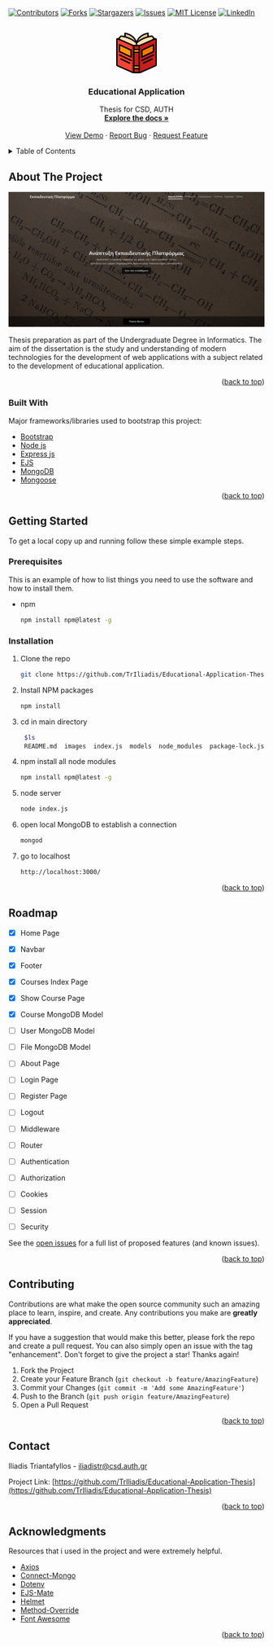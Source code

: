 <div id="top"></div>
<!--
*** Thanks for checking out the Best-README-Template. If you have a suggestion
*** that would make this better, please fork the repo and create a pull request
*** or simply open an issue with the tag "enhancement".
*** Don't forget to give the project a star!
*** Thanks again! Now go create something AMAZING! :D
-->



<!-- PROJECT SHIELDS -->
<!--
*** I'm using markdown "reference style" links for readability.
*** Reference links are enclosed in brackets [ ] instead of parentheses ( ).
*** See the bottom of this document for the declaration of the reference variables
*** for contributors-url, forks-url, etc. This is an optional, concise syntax you may use.
*** https://www.markdownguide.org/basic-syntax/#reference-style-links
-->
[![Contributors][contributors-shield]][contributors-url]
[![Forks][forks-shield]][forks-url]
[![Stargazers][stars-shield]][stars-url]
[![Issues][issues-shield]][issues-url]
[![MIT License][license-shield]][license-url]
[![LinkedIn][linkedin-shield]][linkedin-url]



<!-- PROJECT LOGO -->
<br />
<div align="center">
  <a href="https://github.com/TrIliadis/Educational-Application-Thesis">
    <img src="/public/logos/book.png" alt="Logo" width="80" height="80">
  </a>

<h3 align="center">Educational Application</h3>

  <p align="center">
    Thesis for CSD, AUTH
    <br />
    <a href="https://github.com/TrIliadis/Educational-Application-Thesis"><strong>Explore the docs »</strong></a>
    <br />
    <br />
    <a href="https://github.com/TrIliadis/Educational-Application-Thesis">View Demo</a>
    ·
    <a href="https://github.com/TrIliadis/Educational-Application-Thesis/issues">Report Bug</a>
    ·
    <a href="https://github.com/TrIliadis/Educational-Application-Thesis/issues">Request Feature</a>
  </p>
</div>



<!-- TABLE OF CONTENTS -->
<details>
  <summary>Table of Contents</summary>
  <ol>
    <li>
      <a href="#about-the-project">About The Project</a>
      <ul>
        <li><a href="#built-with">Built With</a></li>
      </ul>
    </li>
    <li>
      <a href="#getting-started">Getting Started</a>
      <ul>
        <li><a href="#prerequisites">Prerequisites</a></li>
        <li><a href="#installation">Installation</a></li>
      </ul>
    </li>
    <li><a href="#roadmap">Roadmap</a></li>
    <li><a href="#contributing">Contributing</a></li>
    <li><a href="#contact">Contact</a></li>
    <li><a href="#acknowledgments">Acknowledgments</a></li>
  </ol>
</details>



<!-- ABOUT THE PROJECT -->
## About The Project

[![Product Name Screen Shot][product-screenshot]](https://example.com)

Thesis preparation as part of the Undergraduate Degree in Informatics. The aim of the dissertation is the study and understanding of modern technologies for the development of web applications with a subject related to the development of educational application.

<p align="right">(<a href="#top">back to top</a>)</p>



### Built With

Major frameworks/libraries used to bootstrap this project:

* [Bootstrap](https://getbootstrap.com)
* [Node js](https://nodejs.org/en/)
* [Express js](http://expressjs.com/)
* [EJS](https://ejs.co/)
* [MongoDB](https://www.mongodb.com/)
* [Mongoose](https://mongoosejs.com/)

<p align="right">(<a href="#top">back to top</a>)</p>



<!-- GETTING STARTED -->
## Getting Started

To get a local copy up and running follow these simple example steps.

### Prerequisites

This is an example of how to list things you need to use the software and how to install them.

* npm
  ```sh
  npm install npm@latest -g
  ```


### Installation

1. Clone the repo
   ```sh
   git clone https://github.com/TrIliadis/Educational-Application-Thesis.git
   ```
2. Install NPM packages
   ```sh
   npm install
   ```
3. cd in main directory
   ```sh
    $ls
    README.md  images  index.js  models  node_modules  package-lock.json  package.json  public  seeds  views
   ```
4. npm install all node modules
   ```sh
   npm install npm@latest -g
   ```
5. node server
   ```sh
   node index.js
   ```
6. open local MongoDB to establish a connection
   ```sh
   mongod
   ```
7. go to localhost
   ```sh
   http://localhost:3000/
   ```

<p align="right">(<a href="#top">back to top</a>)</p>


<!-- ROADMAP -->
## Roadmap

- [x] Home Page
- [x] Navbar
- [x] Footer 
- [x] Courses Index Page
- [x] Show Course Page
- [x] Course MongoDB Model
- [ ] User MongoDB Model
- [ ] File MongoDB Model
- [ ] About Page
- [ ] Login Page
- [ ] Register Page
- [ ] Logout
- [ ] Middleware
- [ ] Router
- [ ] Authentication
- [ ] Authorization
- [ ] Cookies
- [ ] Session
- [ ] Security


See the [open issues](https://github.com/TrIliadis/Educational-Application-Thesis/issues) for a full list of proposed features (and known issues).

<p align="right">(<a href="#top">back to top</a>)</p>



<!-- CONTRIBUTING -->
## Contributing

Contributions are what make the open source community such an amazing place to learn, inspire, and create. Any contributions you make are **greatly appreciated**.

If you have a suggestion that would make this better, please fork the repo and create a pull request. You can also simply open an issue with the tag "enhancement".
Don't forget to give the project a star! Thanks again!

1. Fork the Project
2. Create your Feature Branch (`git checkout -b feature/AmazingFeature`)
3. Commit your Changes (`git commit -m 'Add some AmazingFeature'`)
4. Push to the Branch (`git push origin feature/AmazingFeature`)
5. Open a Pull Request

<p align="right">(<a href="#top">back to top</a>)</p>


<!-- CONTACT -->
## Contact

Iliadis Triantafyllos - iliadistr@csd.auth.gr

Project Link: [https://github.com/TrIliadis/Educational-Application-Thesis](https://github.com/TrIliadis/Educational-Application-Thesis)

<p align="right">(<a href="#top">back to top</a>)</p>



<!-- ACKNOWLEDGMENTS -->
## Acknowledgments

Resources that i used in the project and were extremely helpful.

* [Axios](https://www.npmjs.com/package/axios)
* [Connect-Mongo](https://www.npmjs.com/package/connect-mongo)
* [Dotenv](https://www.npmjs.com/package/dotenv)
* [EJS-Mate](https://www.npmjs.com/package/ejs-mate)
* [Helmet](https://www.npmjs.com/package/helmet)
* [Method-Override](https://www.npmjs.com/package/method-override)
* [Font Awesome](https://fontawesome.com)


<p align="right">(<a href="#top">back to top</a>)</p>



<!-- MARKDOWN LINKS & IMAGES -->
<!-- https://www.markdownguide.org/basic-syntax/#reference-style-links -->
[contributors-shield]: https://img.shields.io/github/contributors/TrIliadis/Educational-Application-Thesis.svg?style=for-the-badge
[contributors-url]: https://github.com/TrIliadis/Educational-Application-Thesis/graphs/contributors
[forks-shield]: https://img.shields.io/github/forks/TrIliadis/Educational-Application-Thesis.svg?style=for-the-badge
[forks-url]: https://github.com/TrIliadis/Educational-Application-Thesis/network/members
[stars-shield]: https://img.shields.io/github/stars/TrIliadis/Educational-Application-Thesis.svg?style=for-the-badge
[stars-url]: https://github.com/TrIliadis/Educational-Application-Thesis/stargazers
[issues-shield]: https://img.shields.io/github/issues/TrIliadis/Educational-Application-Thesis.svg?style=for-the-badge
[issues-url]: https://github.com/TrIliadis/Educational-Application-Thesis/issues
[license-shield]: https://img.shields.io/github/license/TrIliadis/Educational-Application-Thesis.svg?style=for-the-badge
[license-url]: https://github.com/TrIliadis/Educational-Application-Thesis/blob/master/LICENSE.txt
[linkedin-shield]: https://img.shields.io/badge/-LinkedIn-black.svg?style=for-the-badge&logo=linkedin&colorB=555
[linkedin-url]: https://linkedin.com/in/triantafyllos-iliadis-b4b9b7234
[product-screenshot]: images/screenshot.png
